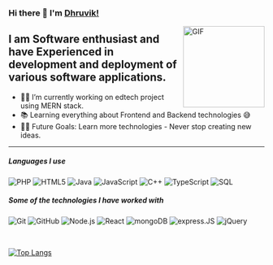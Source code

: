 ### Hi there 👋 I'm [Dhruvik!](https://github.com/dhruvikpatel18?tab=repositories)

<img align="right" alt="GIF" height="160px" src="https://media.giphy.com/media/Ah3zHH7hvsSB2/giphy.gif" />

## I am Software enthusiast and have Experienced in development and deployment of various software applications.

- 👨‍💻 I’m currently working on edtech project using MERN stack.
- 📚 Learning everything about Frontend and Backend technologies 😅
- 💪🏼 Future Goals: Learn more technologies - Never stop creating new ideas.

---

##### Languages I use

![PHP](https://img.shields.io/badge/-PHP-000000?style=flat&logo=PHP)
![HTML5](https://img.shields.io/badge/-HTML5-000000?style=flat&logo=html5)
![Java](https://img.shields.io/badge/-Java-000000?style=flat&logo=java)
![JavaScript](https://img.shields.io/badge/-JavaScript-000000?style=flat&logo=javascript)
![C++](https://img.shields.io/badge/-C++-000000?style=flat&logo=c++)
![TypeScript](https://img.shields.io/badge/-TypeScript-000000?style=flat&logo=typescript)
![SQL](https://img.shields.io/badge/-SQL-000000?style=flat&logo=postgresql)

##### Some of the technologies I have worked with

![Git](https://img.shields.io/badge/-Git-222222?style=flat&logo=git&logoColor=F05032)
![GitHub](https://img.shields.io/badge/-GitHub-222222?style=flat&logo=github&logoColor=181717)
![Node.js](https://img.shields.io/badge/-Node.js-222222?style=flat&logo=node.js&logoColor=339933)
![React](https://img.shields.io/badge/-React-222222?style=flat&logo=React&logoColor=61DAFB)
![mongoDB](https://img.shields.io/badge/-mongodb-222222?style=flat&logo=mongodb&logoColor=61DAFB)
![express.JS](https://img.shields.io/badge/-Express.js-222222?style=flat&logo=Express.js&logoColor=0769AD)
![jQuery](https://img.shields.io/badge/-jQuery-222222?style=flat&logo=jQuery&logoColor=0769AD)

<br/>

[![Top Langs](https://github-readme-stats.vercel.app/api/top-langs/?username=dhruvikpatel18&theme=great-gatsby&layout=compact)](https://github.com/dhruvikpatel18)

<br/>
